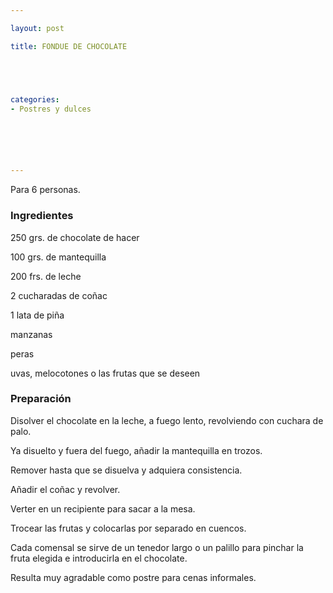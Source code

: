 ```yaml
---

layout: post

title: FONDUE DE CHOCOLATE





categories:
- Postres y dulces






---
```


Para 6 personas.

<h3>Ingredientes</h3>

250 grs. de chocolate de hacer

100 grs. de mantequilla

200 frs. de leche

2 cucharadas de coñac

1 lata de piña

manzanas

peras

uvas, melocotones o las frutas que se deseen

<h3>Preparación</h3>

Disolver el chocolate en la leche, a fuego lento, revolviendo con cuchara de palo.

Ya disuelto y fuera del fuego, añadir la mantequilla en trozos.

Remover hasta que se disuelva y adquiera consistencia.

Añadir el coñac y revolver.

Verter en un recipiente para sacar a la mesa.

Trocear las frutas y colocarlas por separado en cuencos.

Cada comensal se sirve de un tenedor largo o un palillo para pinchar la fruta elegida e introducirla en el chocolate.

Resulta muy agradable como postre para cenas informales.

